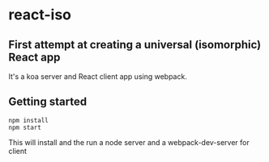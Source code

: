 # react-iso
## First attempt at creating a universal (isomorphic) React app

It's a koa server and React client app using webpack.

Getting started
---------------

```
npm install
npm start
````

This will install and the run a node server and a webpack-dev-server for client



